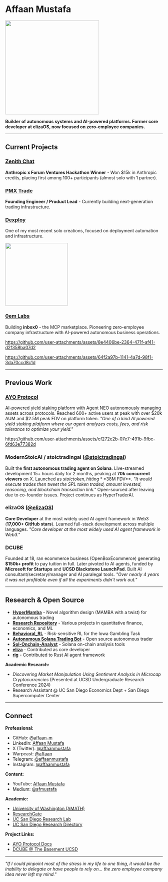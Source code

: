 # Affaan Mustafa

<img src="https://github.com/user-attachments/assets/b25fcd3f-8322-4a7a-b7f9-5512e9bf2ceb" width="300" />

**Builder of autonomous systems and AI-powered platforms. Former core developer at elizaOS, now focused on zero-employee companies.**

---

## Current Projects

### [Zenith Chat](https://zenith.chat)
**Anthropic x Forum Ventures Hackathon Winner** - Won $15k in Anthropic credits, placing first among 100+ participants (almost solo with 1 partner).

### [PMX Trade](https://pmx.trade)
**Founding Engineer / Product Lead** - Currently building next-generation trading infrastructure.

### [Dexploy](https://dexploy.com)
One of my most recent solo creations, focused on deployment automation and infrastructure.

<img src = "https://github.com/user-attachments/assets/eaf9ddd3-02ee-465b-9288-2c1f80ffdb1d" width="200">

### [0em Labs](https://0emlabs.com)
Building **inbox0** - the MCP marketplace. Pioneering zero-employee company infrastructure with AI-powered autonomous business operations.

https://github.com/user-attachments/assets/8e4406be-2364-471f-af41-d2f358ba07d2

https://github.com/user-attachments/assets/64f2a97b-1141-4a7d-98f1-3da70ccd8c1d

---

## Previous Work

### [AYO Protocol](https://ayoprotocol.com)
AI-powered yield staking platform with Agent NEO autonomously managing assets across protocols. Reached 600+ active users at peak with over $20k AUM and $2.5M peak FDV on platform token. *"One of a kind AI powered yield staking platform where our agent analyzes costs, fees, and risk tolerance to optimize your yield."*


https://github.com/user-attachments/assets/cf272e2b-07e7-491b-9fbc-6fd63e77382d


### ModernStoicAI / stoictradingai ([@stoictradingai](https://x.com/stoictradingai))
Built the **first autonomous trading agent on Solana**. Live-streamed development 15+ hours daily for 2 months, peaking at **70k concurrent viewers** on X. Launched as $stoic token, hitting **$38M FDV**. *"It would execute trades then tweet the SPL token traded, amount invested, reasoning, and blockchain transaction link."* Open-sourced after leaving due to co-founder issues. Project continues as HyperTraderAI.

### elizaOS ([@elizaOS](https://x.com/elizaOS))
**Core Developer** at the most widely used AI agent framework in Web3 (**17,000+ GitHub stars**). Learned full-stack development across multiple languages. *"Core developer at the most widely used AI agent framework in Web3."*

### DCUBE
Founded at 18, ran ecommerce business (OpenBoxEcommerce) generating **$150k+ profit** to pay tuition in full. Later pivoted to AI agents, funded by **Microsoft for Startups** and **UCSD Blackstone LaunchPad**. Built AI consultant/secretary/manager and AI paralegal tools. *"Over nearly 4 years it was net profitable even if all the experiments didn't work out."*

---

## Research & Open Source

- **[HyperMamba](https://github.com/affaan-m/HyperMamba)** - Novel algorithm design (MAMBA with a twist) for autonomous trading
- **[Research Repository](https://github.com/affaan-m/research)** - Various projects in quantitative finance, economics, and ML
- **[Behavioral_RL](https://github.com/affaan-m/Behavioral_RL)** - Risk-sensitive RL for the Iowa Gambling Task
- **[Autonomous Solana Trading Bot](https://github.com/affaan-m/stoictradingai)** - Open source autonomous trader
- **[Sol-Onchain-Analyst](https://github.com/affaan-m/Sol-Onchain-Analyst)** - Solana on-chain analysis tools
- **[eliza](https://github.com/elizaOS/eliza)** - Contributed as core developer
- **[rig](https://github.com/0xPlaygrounds/rig)** - Contributed to Rust AI agent framework

**Academic Research:**
- *Discovering Market Manipulation Using Sentiment Analysis in Microcap Cryptocurrencies* (Presented at UCSD Undergraduate Research Conference 2024)
- Research Assistant @ UC San Diego Economics Dept + San Diego Supercomputer Center

---

## Connect

**Professional:**
- GitHub: [@affaan-m](https://github.com/affaan-m)
- LinkedIn: [Affaan Mustafa](https://www.linkedin.com/in/affaanmustafa)
- X (Twitter): [@affaanmustafa](https://x.com/affaanmustafa)
- Warpcast: [@affaan](https://warpcast.com/affaan)
- Telegram: [@affaanmustafa](https://t.me/affaanmustafa)
- Instagram: [@affaanmustafa](https://www.instagram.com/affaanmustafa)

**Content:**
- YouTube: [Affaan Mustafa](https://www.youtube.com/@AffaanMustafa)
- Medium: [@afmustafa](https://medium.com/@afmustafa/about)

**Academic:**
- [University of Washington (AMATH)](https://amath.washington.edu/people/affaan-mustafa)
- [ResearchGate](https://www.researchgate.net/profile/Affaan-Mustafa)
- [UC San Diego Research Lab](https://economics.ucsd.edu/undergraduate-program/resources/undergraduate-graduate-research-lab/undergradras.html)
- [UC San Diego Research Directory](https://ugresearch.ucsd.edu/students/research-directory.html)

**Project Links:**
- [AYO Protocol Docs](https://ayo-protocol.gitbook.io/docs)
- [DCUBE @ The Basement UCSD](https://thebasement.ucsd.edu/portfolio/past/2023-2024/dcube.html)

---

*"If I could pinpoint most of the stress in my life to one thing, it would be the inability to delegate or have people to rely on... the zero employee company idea never left my mind."*
